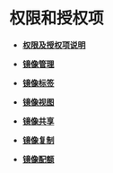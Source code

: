 # 权限和授权项<a name="ims_03_appendix_03"></a>

-   **[权限及授权项说明](权限及授权项说明.md)**  

-   **[镜像管理](镜像管理.md)**  

-   **[镜像标签](镜像标签-0.md)**  

-   **[镜像视图](镜像视图.md)**  

-   **[镜像共享](镜像共享-1.md)**  

-   **[镜像复制](镜像复制-2.md)**  

-   **[镜像配额](镜像配额-3.md)**  


